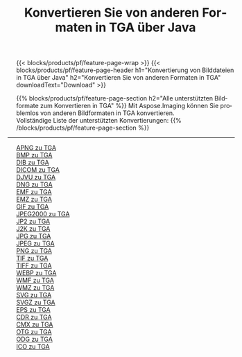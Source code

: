 ﻿---
title: Konvertieren Sie von anderen Formaten in TGA über Java 
weight: 3920
url: /de/java/conversion/to/tga 
lang: de
langdirlevel: 2
locales: zh-hans,ja,it,ru,de,es,fr,nl,id,lt,pl,pt,vi,tr,ko,zh-hant,ar,hi,th,sv,cs,uk,he
description: Mit Aspose.Imaging können Sie problemlos von anderen Formaten in TGA konvertieren
---

{{< blocks/products/pf/feature-page-wrap >}}
{{< blocks/products/pf/feature-page-header h1="Konvertierung von Bilddateien in TGA über Java" h2="Konvertieren Sie von anderen Formaten in TGA" downloadText="Download" >}}


{{% blocks/products/pf/feature-page-section  h2="Alle unterstützten Bildformate zum Konvertieren in TGA" %}}
Mit Aspose.Imaging können Sie problemlos von anderen Bildformaten in TGA konvertieren.
<br/>
Vollständige Liste der unterstützten Konvertierungen:
{{% /blocks/products/pf/feature-page-section %}}
<div class="container-fluid productfamilypage bg-gray">
    <div class="convertypes bg-gray agp-content section">
        <div class="container">
		<hr style="margin-left:-20px;"/>
		<div class="row other-converters">
		    <div class='col-md-2 other-converter remove-lp remove-rp'><a href="/imaging/de/java/conversion/apng-to-tga" >APNG zu TGA</a></div>
<div class='col-md-2 other-converter remove-lp remove-rp'><a href="/imaging/de/java/conversion/bmp-to-tga" >BMP zu TGA</a></div>
<div class='col-md-2 other-converter remove-lp remove-rp'><a href="/imaging/de/java/conversion/dib-to-tga" >DIB zu TGA</a></div>
<div class='col-md-2 other-converter remove-lp remove-rp'><a href="/imaging/de/java/conversion/dicom-to-tga" >DICOM zu TGA</a></div>
<div class='col-md-2 other-converter remove-lp remove-rp'><a href="/imaging/de/java/conversion/djvu-to-tga" >DJVU zu TGA</a></div>
<div class='col-md-2 other-converter remove-lp remove-rp'><a href="/imaging/de/java/conversion/dng-to-tga" >DNG zu TGA</a></div>
<div class='col-md-2 other-converter remove-lp remove-rp'><a href="/imaging/de/java/conversion/emf-to-tga" >EMF zu TGA</a></div>
<div class='col-md-2 other-converter remove-lp remove-rp'><a href="/imaging/de/java/conversion/emz-to-tga" >EMZ zu TGA</a></div>
<div class='col-md-2 other-converter remove-lp remove-rp'><a href="/imaging/de/java/conversion/gif-to-tga" >GIF zu TGA</a></div>
<div class='col-md-2 other-converter remove-lp remove-rp'><a href="/imaging/de/java/conversion/jpeg2000-to-tga" >JPEG2000 zu TGA</a></div>
<div class='col-md-2 other-converter remove-lp remove-rp'><a href="/imaging/de/java/conversion/jp2-to-tga" >JP2 zu TGA</a></div>
<div class='col-md-2 other-converter remove-lp remove-rp'><a href="/imaging/de/java/conversion/j2k-to-tga" >J2K zu TGA</a></div>
<div class='col-md-2 other-converter remove-lp remove-rp'><a href="/imaging/de/java/conversion/jpg-to-tga" >JPG zu TGA</a></div>
<div class='col-md-2 other-converter remove-lp remove-rp'><a href="/imaging/de/java/conversion/jpeg-to-tga" >JPEG zu TGA</a></div>
<div class='col-md-2 other-converter remove-lp remove-rp'><a href="/imaging/de/java/conversion/png-to-tga" >PNG zu TGA</a></div>
<div class='col-md-2 other-converter remove-lp remove-rp'><a href="/imaging/de/java/conversion/tif-to-tga" >TIF zu TGA</a></div>
<div class='col-md-2 other-converter remove-lp remove-rp'><a href="/imaging/de/java/conversion/tiff-to-tga" >TIFF zu TGA</a></div>
<div class='col-md-2 other-converter remove-lp remove-rp'><a href="/imaging/de/java/conversion/webp-to-tga" >WEBP zu TGA</a></div>
<div class='col-md-2 other-converter remove-lp remove-rp'><a href="/imaging/de/java/conversion/wmf-to-tga" >WMF zu TGA</a></div>
<div class='col-md-2 other-converter remove-lp remove-rp'><a href="/imaging/de/java/conversion/wmz-to-tga" >WMZ zu TGA</a></div>
<div class='col-md-2 other-converter remove-lp remove-rp'><a href="/imaging/de/java/conversion/svg-to-tga" >SVG zu TGA</a></div>
<div class='col-md-2 other-converter remove-lp remove-rp'><a href="/imaging/de/java/conversion/svgz-to-tga" >SVGZ zu TGA</a></div>
<div class='col-md-2 other-converter remove-lp remove-rp'><a href="/imaging/de/java/conversion/eps-to-tga" >EPS zu TGA</a></div>
<div class='col-md-2 other-converter remove-lp remove-rp'><a href="/imaging/de/java/conversion/cdr-to-tga" >CDR zu TGA</a></div>
<div class='col-md-2 other-converter remove-lp remove-rp'><a href="/imaging/de/java/conversion/cmx-to-tga" >CMX zu TGA</a></div>
<div class='col-md-2 other-converter remove-lp remove-rp'><a href="/imaging/de/java/conversion/otg-to-tga" >OTG zu TGA</a></div>
<div class='col-md-2 other-converter remove-lp remove-rp'><a href="/imaging/de/java/conversion/odg-to-tga" >ODG zu TGA</a></div>
<div class='col-md-2 other-converter remove-lp remove-rp'><a href="/imaging/de/java/conversion/ico-to-tga" >ICO zu TGA</a></div>
                </div>
        </div>
    </div>
</div>
<br/>

